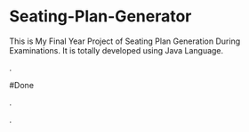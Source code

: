 # Seating-Plan-Generator

This is My Final Year Project of Seating Plan Generation During Examinations. It is totally developed using Java Language.

































































































.





















































#Done










































































































.




































































































































































































































































































































































































































































































.







































